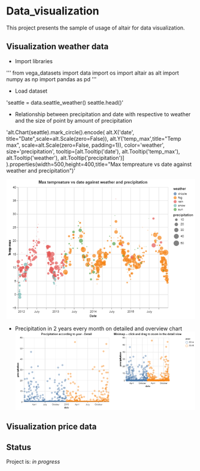 # Data_visualization
This project presents the sample of usage of altair for data visualization.

## Visualization weather data 

* Import libraries 

'''
from vega_datasets import data
import os
import altair as alt
import numpy as np
import pandas as pd
'''

* Load dataset

'seattle = data.seattle_weather()
seattle.head()'

* Relationship between precipitation and date with respective to weather and the size of point by amount of precipitation

'alt.Chart(seattle).mark_circle().encode(
    alt.X('date', title="Date",scale=alt.Scale(zero=False)),
    alt.Y('temp_max',title="Temp max", scale=alt.Scale(zero=False, padding=1)),
    color='weather',
    size='precipitation',
    tooltip=[alt.Tooltip('date'),
            alt.Tooltip('temp_max'),
            alt.Tooltip('weather'),
            alt.Tooltip('precipitation')]
).properties(width=500,height=400,title="Max tempreature vs date against weather and precipitation")'

![Example screenshot](./images/weather/visualization.png)

* Precipitation in 2 years every month on detailed and overview chart
![Example screenshot](./images/weather/visualization(2).png)





## Visualization price data 

## Status
Project is: _in progress_
